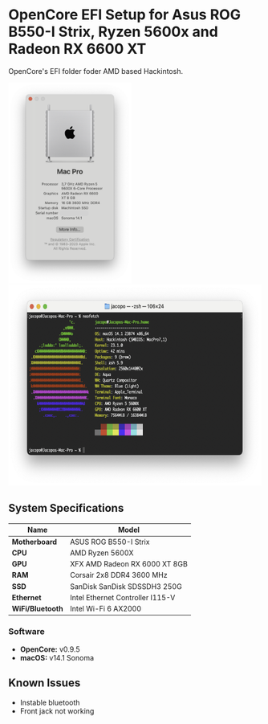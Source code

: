 # OpenCore EFI Setup for Asus ROG B550-I Strix, Ryzen 5600x and Radeon RX 6600 XT

OpenCore's EFI folder foder AMD based Hackintosh.

<img src="imgs/about.png" alt="drawing" height="400"/>
<img src="imgs/neofetch.png" alt="drawing" height="400"/>

## System Specifications

| Name               | Model                            |
| ------------------ | -------------------------------- |
| **Motherboard**    | ASUS ROG B550-I Strix            |
| **CPU**            | AMD Ryzen 5600X                  |
| **GPU**            | XFX AMD Radeon RX 6000 XT 8GB    |
| **RAM**            | Corsair 2x8 DDR4 3600 MHz        |
| **SSD**            | SanDisk SanDisk SDSSDH3 250G     |
| **Ethernet**       | Intel Ethernet Controller I115-V |
| **WiFi/Bluetooth** | Intel Wi-Fi 6 AX2000             |

### Software

- **OpenCore:** v0.9.5
- **macOS:** v14.1 Sonoma

## Known Issues

- Instable bluetooth
- Front jack not working
